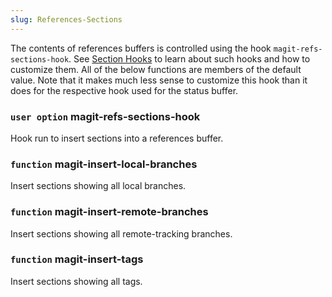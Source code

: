 ```yaml
---
slug: References-Sections
---
```


The contents of references buffers is controlled using the hook `magit-refs-sections-hook`. See [Section Hooks](Section-Hooks) to learn about such hooks and how to customize them. All of the below functions are members of the default value. Note that it makes much less sense to customize this hook than it does for the respective hook used for the status buffer.

### <span className="tag useroption">`user option`</span> **magit-refs-sections-hook**

Hook run to insert sections into a references buffer.

### <span className="tag function">`function`</span> **magit-insert-local-branches**

Insert sections showing all local branches.

### <span className="tag function">`function`</span> **magit-insert-remote-branches**

Insert sections showing all remote-tracking branches.

### <span className="tag function">`function`</span> **magit-insert-tags**

Insert sections showing all tags.
